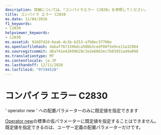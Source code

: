 ```yaml
---
description: 詳細については、「コンパイラエラー C2830」を参照してください。
title: コンパイラ エラー C2830
ms.date: 11/04/2016
f1_keywords:
- C2830
helpviewer_keywords:
- C2830
ms.assetid: 91607d2d-6aab-4c1b-b253-a7b8ec37760e
ms.openlocfilehash: dabaf7b71506dca50bb3cedf80f5e9ce11a32964
ms.sourcegitcommit: d6af41e42699628c3e2e6063ec7b03931a49a098
ms.translationtype: MT
ms.contentlocale: ja-JP
ms.lasthandoff: 12/11/2020
ms.locfileid: "97194528"
---
```

# <a name="compiler-error-c2830"></a>コンパイラ エラー C2830

' operator new ' への配置パラメーターのみに既定値を指定できます

[Operator new](../../standard-library/new-operators.md#op_new)の標準の仮パラメーターに既定値を指定することはできません。 既定値を指定できるのは、ユーザー定義の配置パラメーターだけです。
